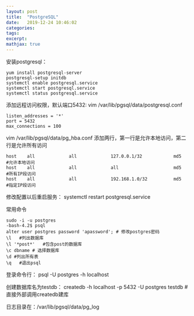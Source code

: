 ```yaml
---
layout: post
title:  "PostgreSQL"
date:   2019-12-24 10:46:02
categories:  
tags: 
excerpt: 
mathjax: true
---
```






安装postgresql：
```
yum install postgresql-server
postgresql-setup initdb
systemctl enable postgresql.service
systemctl start postgresql.service
systemctl status postgresql.service
```

添加远程访问权限，默认端口5432:
vim /var/lib/pgsql/data/postgresql.conf
```
listen_addresses = '*' 
port = 5432
max_connections = 100 
```
vim /var/lib/pgsql/data/pg_hba.conf
添加两行，第一行是允许本地访问，第二行是允许所有访问
```
host    all             all             127.0.0.1/32            md5		#允许本地访问
host    all             all             all                     md5		#所有IP段访问
host    all             all             192.168.1.0/32          md5		#指定IP段访问
```

修改配置以后重启服务：
systemctl restart postgresql.service


常用命令
```
sudo -i -u postgres
-bash-4.2$ psql
alter user postgres password 'apassword'; # 修改postgres密码
\l   #列出数据库
\l '*post*'   #包含post的数据库
\c dbname # 选择数据库
\d #列出所有表
\q   #退出psql
```

登录命令行：
psql -U postgres -h localhost

创建数据库名为testdb：
createdb -h localhost -p 5432 -U postgres testdb  #直接外部调用createdb建库

日志目录在：/var/lib/pgsql/data/pg_log




